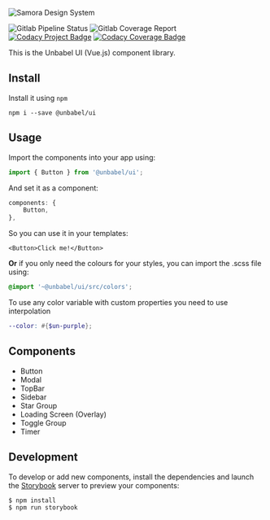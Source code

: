 ![Samora Design System](https://gitlab.com/Unbabel/ui/uploads/2c0b33a1234c60ae3d97fa4390c68e4b/samora-design-system.png)

![Gitlab Pipeline Status](https://gitlab.com/Unbabel/ui/badges/master/build.svg)
![Gitlab Coverage Report](https://gitlab.com/Unbabel/ui/badges/master/coverage.svg)
&nbsp;
[![Codacy Project Badge](https://api.codacy.com/project/badge/Grade/1ad45fb5ce1241d99587aabcf8b5df3b)](https://www.codacy.com/app/unbabel/ui)
[![Codacy Coverage Badge](https://api.codacy.com/project/badge/Coverage/1ad45fb5ce1241d99587aabcf8b5df3b)](https://www.codacy.com/app/unbabel/ui)

This is the Unbabel UI (Vue.js) component library.

## Install
Install it using `npm`

```shell
npm i --save @unbabel/ui
```

## Usage
Import the components into your app using:

```javascript
import { Button } from '@unbabel/ui';
```

And set it as a component:
```javascript
components: {
	Button,
},
```

So you can use it in your templates:
```vue
<Button>Click me!</Button>
```

**Or** if you only need the colours for your styles, you can import the .scss file using:

```scss
@import '~@unbabel/ui/src/colors';
```

To use any color variable with custom properties you need to use interpolation

```scss
--color: #{$un-purple};
```

## Components
- Button
- Modal
- TopBar
- Sidebar
- Star Group
- Loading Screen (Overlay)
- Toggle Group
- Timer

## Development
To develop or add new components, install the dependencies and launch the [Storybook](https://storybook.js.org/basics/guide-vue/) server to preview your components:

```shell
$ npm install
$ npm run storybook
```
